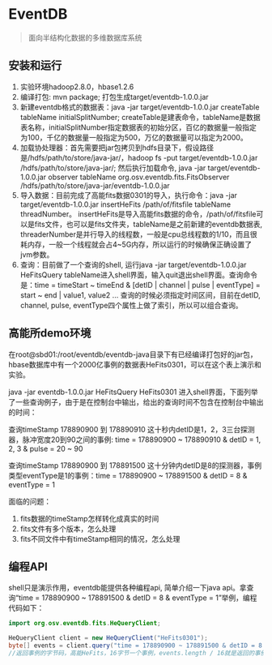 # EventDB
> 面向半结构化数据的多维数据库系统

## 安装和运行
1. 实验环境hadoop2.8.0，hbase1.2.6
2. 编译打包: mvn package; 打包生成target/eventdb-1.0.0.jar
3. 新建eventdb格式的数据表：java -jar target/eventdb-1.0.0.jar createTable tableName initialSplitNumber; createTable是建表命令，tableName是数据表名称，initialSplitNumber指定数据表的初始分区，百亿的数据量一般指定为100，千亿的数据量一般指定为500，万亿的数据量可以指定为2000。
4. 加载协处理器：首先需要把jar包拷贝到hdfs目录下，假设路径是/hdfs/path/to/store/java-jar/，hadoop fs -put target/eventdb-1.0.0.jar /hdfs/path/to/store/java-jar/; 然后执行加载命令, java -jar target/eventdb-1.0.0.jar observer tableName org.osv.eventdb.fits.FitsObserver /hdfs/path/to/store/java-jar/eventdb-1.0.0.jar
5. 导入数据：目前完成了高能fits数据0301的导入，执行命令：java -jar target/eventdb-1.0.0.jar insertHeFits /path/of/fitsfile tableName threadNumber。 insertHeFits是导入高能fits数据的命令，/path/of/fitsfile可以是fits文件，也可以是fits文件夹，tableName是之前新建的eventdb数据表, threaderNumber是并行导入的线程数，一般是cpu总线程数的1/10，而且很耗内存，一般一个线程就会占4~5G内存，所以运行的时候确保正确设置了jvm参数。
6. 查询：目前做了一个查询的shell, 运行java -jar target/eventdb-1.0.0.jar HeFitsQuery tableName进入shell界面，输入quit退出shell界面。查询命令是：time = timeStart ~ timeEnd & [detID | channel | pulse | eventType] = start ~ end | value1, value2 ... 查询的时候必须指定时间区间，目前在detID, channel, pulse, eventType四个属性上做了索引，所以可以组合查询。

## 高能所demo环境
在root@sbd01:/root/eventdb/eventdb-java目录下有已经编译打包好的jar包，hbase数据库中有一个2000亿事例的数据表HeFits0301，可以在这个表上演示和实验。

java -jar eventdb-1.0.0.jar HeFitsQuery HeFits0301 进入shell界面，下面列举了一些查询例子，由于是在控制台中输出，给出的查询时间不包含在控制台中输出的时间：

查询timeStamp 178890900 到 178890910 这十秒内detID是1，2，3三台探测器，脉冲宽度20到90之间的事例: time = 178890900 ~ 178890910 & detID = 1, 2, 3 & pulse = 20 ~ 90

查询timeStamp 178890900 到 178891500 这十分钟内detID是8的探测器，事例类型eventType是1的事例：time = 178890900 ~ 178891500 & detID = 8 & eventType = 1

面临的问题：
1. fits数据的timeStamp怎样转化成真实的时间
2. fits文件有多个版本，怎么处理
3. fits不同文件中有timeStamp相同的情况，怎么处理

## 编程API
shell只是演示作用，eventdb能提供各种编程api, 简单介绍一下java api。拿查询“time = 178890900 ~ 178891500 & detID = 8 & eventType = 1”举例，编程代码如下：
```java
import org.osv.eventdb.fits.HeQueryClient;

HeQueryClient client = new HeQueryClient("HeFits0301");
byte[] events = client.query("time = 178890900 ~ 178891500 & detID = 8 & eventType = 1");
//返回事例的字节码，高能HeFits，16字节一个事例，events.length / 16就是返回的事例数。
```



